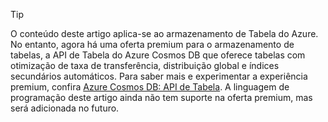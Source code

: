 > [!TIP]
> O conteúdo deste artigo aplica-se ao armazenamento de Tabela do Azure. No entanto, agora há uma oferta premium para o armazenamento de tabelas, a API de Tabela do Azure Cosmos DB que oferece tabelas com otimização de taxa de transferência, distribuição global e índices secundários automáticos. Para saber mais e experimentar a experiência premium, confira [Azure Cosmos DB: API de Tabela](https://aka.ms/premiumtables). A linguagem de programação deste artigo ainda não tem suporte na oferta premium, mas será adicionada no futuro.
>
